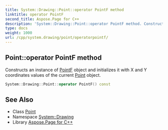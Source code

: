 ```yaml
---
title: System::Drawing::Point::operator PointF method
linktitle: operator PointF
second_title: Aspose.Page for C++
description: 'System::Drawing::Point::operator PointF method. Constructs an instance of PointF object and initializes it with X and Y coordinates values of the current Point object in C++.'
type: docs
weight: 1000
url: /cpp/system.drawing/point/operatorpointf/
---
```

## Point::operator PointF method


Constructs an instance of [PointF](../../pointf/) object and initializes it with X and Y coordinates values of the current [Point](../) object.

```cpp
System::Drawing::Point::operator PointF() const
```

## See Also

* Class [Point](../)
* Namespace [System::Drawing](../../)
* Library [Aspose.Page for C++](../../../)
